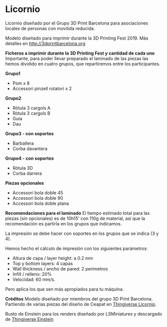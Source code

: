 # Licornio

Licornio diseñado por el Grupo 3D Print Barcelona para asociaciones locales de personas con movilida reducida.

Modelo diseñado para imprimir durante la 3D Printing Fest 2019. Más detalles en http://3dprintbarcelona.org

**Ficheros a imprimir durante la 3D Printing Fest y cantidad de cada uno**
Importante, para poder llevar preparado el laminado de las piezas las hemos dividido en cuatro grupos, que repartiremos entre los participantes.

**Grupo1**
* Pom x 8
* Accessori pinzell rotatori x 2

**Grupo2**
* Ròtula 3 cargols A
* Ròtula 3 cargols B
* Guia
* Dau

**Grupo3 - con soportes**
* Barballera
* Corba davantera

**Grupo4 - con soportes**
* Ròtula 3D
* Corba darrera

**Piezas opcionales**
* Accessori bola doble 45
* Accessori bola doble 90
* Accessori bola doble plana

**Recomendaciones para el laminado**
El tiempo estimado total para las piezas (sin opcionales) es de 10h15' con 110g de material, así que la recomendación es partirla en los grupos que indicamos.

La impresión se debe hacer con soportes en los grupos que se indica (3 y 4).

Hemos hecho el cálculo de impresión con los siguientes parámetros:
* Altura de capa / layer height: a 0.2 mm
* Top y bottom layers: 4 capas
* Wall thickness / ancho de pared: 2 perímetros
* Infill / relleno: 20%
* Velocidad: 60 mm/s.

Pero aplica los que sen más apropiados para tu máquina.

**Créditos**
Modelo diseñado por miembros del grupo 3D Print Barcelona.
Partiendo de varias piezas del diseño de Ceapat en [Thingiverse Licornio](https://www.thingiverse.com/thing:2542267).

Busto de Einstein para los renders diseñado por LSMiniatures y descargado de [Thingiverse Einstein](https://www.thingiverse.com/thing:966908)
